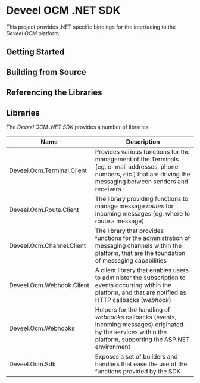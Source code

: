 # Deveel OCM .NET SDK

This project provides .NET specific bindings for the interfacing to the _Deveel OCM_ platform.

## Getting Started

## Building from Source

## Referencing the Libraries

## Libraries

The _Deveel OCM .NET SDK_ provides a number of libraries


| Name                       | Description                                                                                                                                                             |
| -------------------------- | ----------------------------------------------------------------------------------------------------------------------------------------------------------------------- |
| Deveel.Ocm.Terminal.Client | Provides various functions for the management of the Terminals (eg. e-mail addresses, phone numbers, etc.) that are driving the messaging between senders and receivers |
| Deveel.Ocm.Route.Client    | The library providing functions to manage message _routes_ for incoming messages (eg. where to route a message)                                                         |
| Deveel.Ocm.Channel.Client  | The library that provides functions for the administration of messaging channels within the platform, that are the foundation of messaging capabilities                 |
| Deveel.Ocm.Webhook.Client  | A client library that enables users to administer the subscription to events occurring within the platform, and that are notified as HTTP callbacks (_webhook_)         |
| Deveel.Ocm.Webhooks        | Helpers for the handling of _webhooks_ callbacks (events, incoming messages) originated by the services within the platform, supporting the ASP.NET environment         |
| Deveel.Ocm.Sdk             | Exposes a set of builders and handlers that ease the use of the functions provided by the SDK                                                                           |

